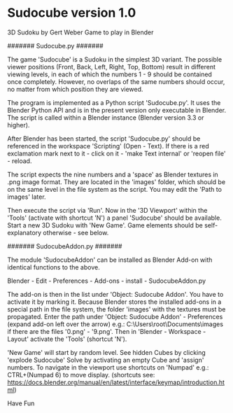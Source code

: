 # Sudocube version 1.0
3D Sudoku by Gert Weber
Game to play in Blender

####### Sudocube.py #######

The game 'Sudocube' is a Sudoku in the simplest 3D variant.
The possible viewer positions (Front, Back, Left, Right, Top, Bottom) result in different viewing levels,
in each of which the numbers 1 - 9 should be contained once completely.
However, no overlaps of the same numbers should occur, no matter from which position they are viewed. 

The program is implemented as a Python script 'Sudocube.py'. 
It uses the Blender Python API and is in the present version only executable in Blender.
The script is called within a Blender instance (Blender version 3.3 or higher).

After Blender has been started, the script 'Sudocube.py' should be referenced in the workspace 'Scripting' (Open - Text).
If there is a red exclamation mark next to it - click on it - 'make Text internal' or 'reopen file' - reload.

The script expects the nine numbers and a 'space' as Blender textures in .png image format.
They are located in the 'images' folder, which should be on the same level in the file system as the script.
You may edit the 'Path to images' later.

Then execute the script via 'Run'.
Now in the '3D Viewport' within the 'Tools' (activate with shortcut 'N') a panel 'Sudocube' should be available.
Start a new 3D Sudoku with 'New Game'.
Game elements should be self-explanatory otherwise - see below.

####### SudocubeAddon.py #######

The module 'SudocubeAddon' can be installed as Blender Add-on with identical functions to the above.

Blender - Edit - Preferences - Add-ons - install - SudocubeAddon.py

The add-on is then in the list under 'Object: Sudocube Addon'.
You have to activate it by marking it.
Because Blender stores the installed add-ons in a special path in the file system, 
the folder 'images' with the textures must be propagated.
Enter the path under 'Object: Sudocube Addon' - Preferences (expand add-on left over the arrow)
e.g.: C:\Users\root\Documents\images\
if there are the files '0.png' - '9.png'.
Then in 'Blender - Workspace - Layout' activate the 'Tools' (shortcut 'N').

'New Game' will start by random level.
See hidden Cubes by clicking 'explode Sudocube'
Solve by activating an empty Cube and 'assign' numbers.
To navigate in the viewport use shortcuts on 'Numpad'
e.g.: CTRL+(Numpad 6) to move display.
(shortcuts see: https://docs.blender.org/manual/en/latest/interface/keymap/introduction.html)


Have Fun
